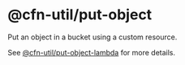 # @cfn-util/put-object

Put an object in a bucket using a custom resource.

See [@cfn-util/put-object-lambda](https://github.com/futurematik/cloudformation-utils/packages/put-object-lambda/README.md) for more details.
